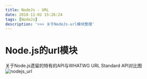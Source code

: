 ```yaml
---
title: NodeJs - URL
date: 2018-11-02 15:26:24
tags: [NodeJs]
description: '>>> 关于NodeJs-url模块整理'
---
```

# Node.js的url模块
  关于Node.js遗留的特有的API与WHATWG URL Standard API对比图
  ![nodejs_url](/img/node/url_api.png)
